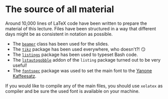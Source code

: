 # The source of all material

Around 10,000 lines of LaTeX code have been written to prepare the material of this lecture.
Files have been structured in a way that different days might be as consistent in notation as possible.

* The [`beamer`](https://www.ctan.org/pkg/beamer) class has been used for the slides.
* The [`tikz`](https://www.ctan.org/pkg/pgf) package has been used everywhere, who doesn't?! :smirk:
* The [`listings`](https://ctan.org/pkg/listings) package has been used to typeset Bash code.
* The [`lstautogobble`](https://www.ctan.org/pkg/lstaddons) addon of the `listing` package turned out to be very useful!
* The [`fontspec`](https://www.ctan.org/pkg/fontspec) package was used to set the main font to the [Yanone Kaffeesatz](https://www.yanone.de/fonts/kaffeesatz/).

If you would like to compile any of the main files, you should use `xelatex` as compiler and be sure the used font is available on your machine.
